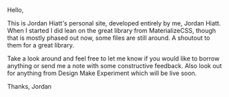 <!-- use sass --watch sass/materialize.scss:css/materialize.min.css
in development -->

Hello, 

This is Jordan Hiatt's personal site, developed entirely by me, Jordan Hiatt.  When I started I did lean on the great library from MaterializeCSS, though that is mostly phased out now, some files are still around. A shoutout to them for a great library.

Take a look around and feel free to let me know if you would like to borrow anything or send me a note with some constructive feedback.  Also look out for anything from Design Make Experiment which will be live soon.

Thanks,
Jordan